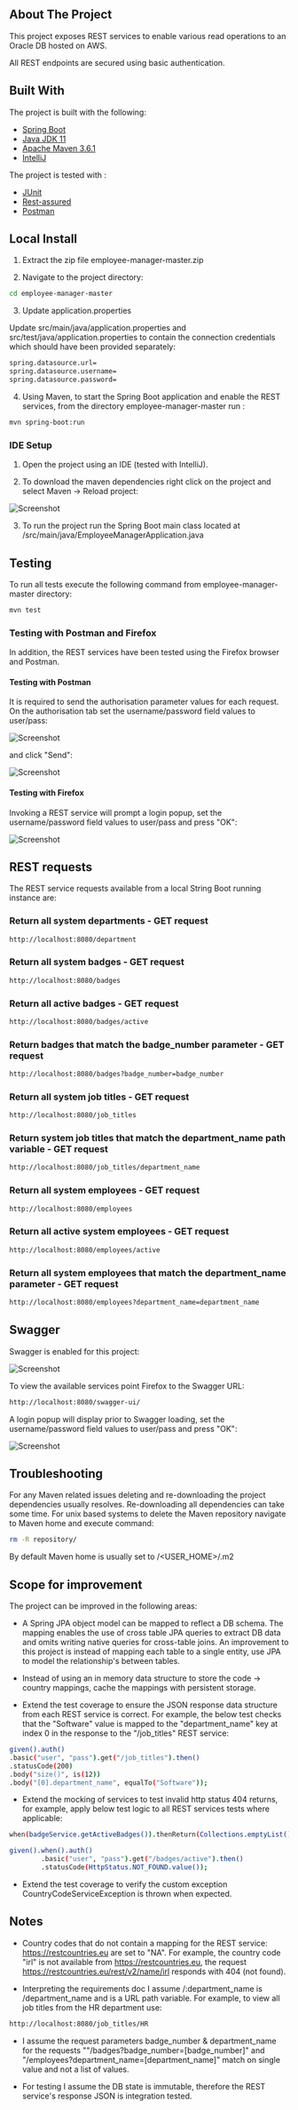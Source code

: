 ## About The Project

This project exposes REST services to enable various read operations to an Oracle DB hosted on AWS.

All REST endpoints are secured using basic authentication.

## Built With

The project is built with the following:

* [Spring Boot](https://spring.io/projects/spring-boot)
* [Java JDK 11](https://www.oracle.com/java/technologies/javase-jdk11-downloads.html)
* [Apache Maven 3.6.1](https://maven.apache.org/)
* [IntelliJ](https://www.jetbrains.com/idea/)

The project is tested with :

* [JUnit](https://junit.org/junit4/)
* [Rest-assured](https://rest-assured.io/)
* [Postman](https://www.postman.com/)


## Local Install

1. Extract the zip file employee-manager-master.zip

2. Navigate to the project directory:
```sh
cd employee-manager-master
```

3. Update application.properties

Update src/main/java/application.properties and src/test/java/application.properties to contain the connection credentials which should have been provided separately:

```sh
spring.datasource.url=
spring.datasource.username=
spring.datasource.password=
```

4. Using Maven, to start the Spring Boot application and enable the REST services, from the directory employee-manager-master run :
```sh
mvn spring-boot:run
```

### IDE Setup

1. Open the project using an IDE (tested with IntelliJ).

2. To download the maven dependencies right click on the project and select Maven -> Reload project:

![Screenshot](https://raw.githubusercontent.com/aronayne/public/master/reload.png)

3. To run the project run the Spring Boot main class located at /src/main/java/EmployeeManagerApplication.java

## Testing

To run all tests execute the following command from employee-manager-master directory:

```sh
mvn test
```

### Testing with Postman and Firefox

In addition, the REST services have been tested using the Firefox browser and Postman.

#### Testing with Postman

It is required to send the authorisation parameter values for each request.
On the authorisation tab set the username/password field values to user/pass:

![Screenshot](https://raw.githubusercontent.com/aronayne/public/master/postman-auth.png)

and click "Send":

![Screenshot](https://raw.githubusercontent.com/aronayne/public/master/cr2.png)

#### Testing with Firefox

Invoking a REST service will prompt a login popup, set the username/password field values to user/pass and press "OK":

![Screenshot](https://raw.githubusercontent.com/aronayne/public/master/ffpass.png)

## REST requests

The REST service requests available from a local String Boot running instance are:

### Return all system departments -  GET request
```sh
http://localhost:8080/department
```

### Return all system badges -  GET request
```sh
http://localhost:8080/badges
```

### Return all active badges -  GET request
```sh
http://localhost:8080/badges/active
```

### Return badges that match the badge_number parameter -  GET request

```sh
http://localhost:8080/badges?badge_number=badge_number
```

### Return all system job titles -  GET request
```sh
http://localhost:8080/job_titles
```

### Return system job titles that match the department_name path variable -  GET request

```sh
http://localhost:8080/job_titles/department_name
```

### Return all system employees -  GET request
```sh
http://localhost:8080/employees
```

### Return all active system employees -  GET request
```sh
http://localhost:8080/employees/active
```

### Return all system employees that match the department_name parameter -  GET request
```sh
http://localhost:8080/employees?department_name=department_name
```

## Swagger

Swagger is enabled for this project:

![Screenshot](https://raw.githubusercontent.com/aronayne/public/master/swag.png)

To view the available services point Firefox to the Swagger URL:
```sh
http://localhost:8080/swagger-ui/
```

A login popup will display prior to Swagger loading, set the username/password field values to user/pass and press "OK":

![Screenshot](https://raw.githubusercontent.com/aronayne/public/master/ffpass.png)

## Troubleshooting

For any Maven related issues deleting and re-downloading the project dependencies usually resolves. Re-downloading all dependencies can take some time. For unix based systems to delete the Maven repository navigate to Maven home and execute command:

```sh
rm -R repository/
```

By default Maven home is usually set to /<USER_HOME>/.m2

## Scope for improvement

The project can be improved in the following areas:

* A Spring JPA object model can be mapped to reflect a DB schema. The mapping enables the use of cross table JPA queries to extract DB data and omits writing native queries for cross-table joins. An improvement to this project is instead of mapping each table to a single entity, use JPA to model the relationship's between tables.

* Instead of using an in memory data structure to store the code -> country mappings, cache the mappings with persistent storage.

* Extend the test coverage to ensure the JSON response data structure from each REST service is correct. For example, the below test checks that the "Software" value is mapped to the "department_name" key at index 0 in the response to the "/job_titles" REST service:

```sh
given().auth()
.basic("user", "pass").get("/job_titles").then()
.statusCode(200)
.body("size()", is(12))
.body("[0].department_name", equalTo("Software"));
```

* Extend the mocking of services to test invalid http status 404 returns, for example, apply below test logic to all REST services tests where applicable:

```sh
when(badgeService.getActiveBadges()).thenReturn(Collections.emptyList());

given().when().auth()
        .basic("user", "pass").get("/badges/active").then()
        .statusCode(HttpStatus.NOT_FOUND.value());
```

* Extend the test coverage to verify the custom exception CountryCodeServiceException is thrown when expected.

## Notes

* Country codes that do not contain a mapping for the REST service: https://restcountries.eu are set to "NA". For example, the country code "irl" is not available from https://restcountries.eu, the request  https://restcountries.eu/rest/v2/name/irl responds with 404 (not found).

* Interpreting the requirements doc I assume /:department_name is /department_name and is a URL path variable. For example, to view all job titles from the HR department use:

```sh
http://localhost:8080/job_titles/HR
```

* I assume the request parameters badge_number & department_name for the requests ""/badges?badge_number=[badge_number]" and "/employees?department_name=[department_name]" match on single value and not a list of values.

* For testing I assume the DB state is immutable, therefore the REST service's response JSON is integration tested.
